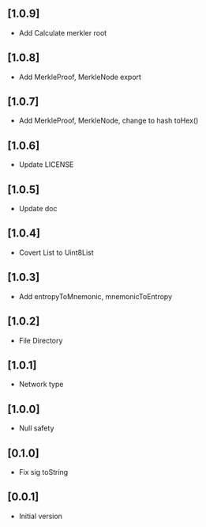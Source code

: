 ## [1.0.9]

- Add Calculate merkler root

## [1.0.8]

- Add MerkleProof, MerkleNode export

## [1.0.7]

- Add MerkleProof, MerkleNode, change to hash toHex()

## [1.0.6]

- Update LICENSE

## [1.0.5]

- Update doc

## [1.0.4]

- Covert List<int> to Uint8List

## [1.0.3]

- Add entropyToMnemonic, mnemonicToEntropy

## [1.0.2]

- File Directory

## [1.0.1]

- Network type

## [1.0.0]

- Null safety

## [0.1.0]

- Fix sig toString

## [0.0.1]

- Initial version
